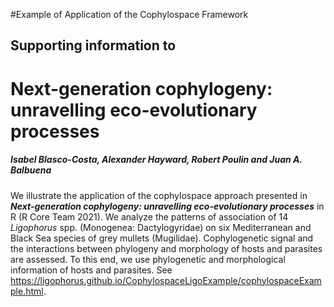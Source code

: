 #Example of Application of the Cophylospace Framework

## Supporting information to

# Next-generation cophylogeny: unravelling eco-evolutionary processes

##### Isabel Blasco-Costa, Alexander Hayward, Robert Poulin and Juan A. Balbuena

We illustrate the application of the cophylospace approach presented in ***Next-generation cophylogeny: unravelling eco-evolutionary processes*** in R (R Core Team 2021). We analyze the patterns of association of 14 *Ligophorus* spp. (Monogenea: Dactylogyridae) on six Mediterranean and Black Sea species of grey mullets (Mugilidae). Cophylogenetic signal and the interactions between phylogeny and morphology of hosts and parasites are assessed. To this end, we use phylogenetic and morphological information of hosts and parasites. See https://ligophorus.github.io/CophylospaceLigoExample/cophylospaceExample.html.
